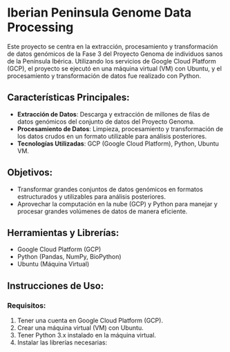 # Iberian Peninsula Genome Data Processing

Este proyecto se centra en la extracción, procesamiento y transformación de datos genómicos de la Fase 3 del Proyecto Genoma de individuos sanos de la Península Ibérica. Utilizando los servicios de Google Cloud Platform (GCP), el proyecto se ejecutó en una máquina virtual (VM) con Ubuntu, y el procesamiento y transformación de datos fue realizado con Python.

## Características Principales:
- **Extracción de Datos**: Descarga y extracción de millones de filas de datos genómicos del conjunto de datos del Proyecto Genoma.
- **Procesamiento de Datos**: Limpieza, procesamiento y transformación de los datos crudos en un formato utilizable para análisis posteriores.
- **Tecnologías Utilizadas**: GCP (Google Cloud Platform), Python, Ubuntu VM.

## Objetivos:
- Transformar grandes conjuntos de datos genómicos en formatos estructurados y utilizables para análisis posteriores.
- Aprovechar la computación en la nube (GCP) y Python para manejar y procesar grandes volúmenes de datos de manera eficiente.

## Herramientas y Librerías:
- Google Cloud Platform (GCP)
- Python (Pandas, NumPy, BioPython)
- Ubuntu (Máquina Virtual)

## Instrucciones de Uso:

### Requisitos:
1. Tener una cuenta en Google Cloud Platform (GCP).
2. Crear una máquina virtual (VM) con Ubuntu.
3. Tener Python 3.x instalado en la máquina virtual.
4. Instalar las librerías necesarias:


